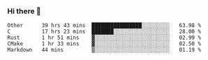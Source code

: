### Hi there 👋

<!--
**WShiBin/WShiBin** is a ✨ _special_ ✨ repository because its `README.md` (this file) appears on your GitHub profile.

Here are some ideas to get you started:

- 🔭 I’m currently working on ...
- 🌱 I’m currently learning ...
- 👯 I’m looking to collaborate on ...
- 🤔 I’m looking for help with ...
- 💬 Ask me about ...
- 📫 How to reach me: ...
- 😄 Pronouns: ...
- ⚡ Fun fact: ...
-->

<!--START_SECTION:waka-->
```text
Other      39 hrs 43 mins  ████████████████░░░░░░░░░   63.98 % 
C          17 hrs 23 mins  ███████░░░░░░░░░░░░░░░░░░   28.00 % 
Rust       1 hr 51 mins    ▓░░░░░░░░░░░░░░░░░░░░░░░░   02.99 % 
CMake      1 hr 33 mins    ▓░░░░░░░░░░░░░░░░░░░░░░░░   02.50 % 
Markdown   44 mins         ▒░░░░░░░░░░░░░░░░░░░░░░░░   01.19 % 
```
<!--END_SECTION:waka-->
